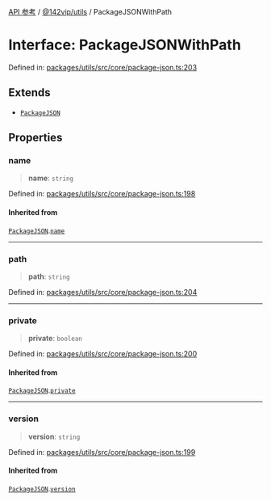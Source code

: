 [API 参考](../wiki/Home) / [@142vip/utils](../wiki/@142vip.utils) / PackageJSONWithPath

# Interface: PackageJSONWithPath

Defined in: [packages/utils/src/core/package-json.ts:203](https://github.com/142vip/core-x/blob/15d5bc9ef4bece78c0e60bdf074a2d245f625100/packages/utils/src/core/package-json.ts#L203)

## Extends

* [`PackageJSON`](../wiki/@142vip.utils.Interface.PackageJSON)

## Properties

### name

> **name**: `string`

Defined in: [packages/utils/src/core/package-json.ts:198](https://github.com/142vip/core-x/blob/15d5bc9ef4bece78c0e60bdf074a2d245f625100/packages/utils/src/core/package-json.ts#L198)

#### Inherited from

[`PackageJSON`](../wiki/@142vip.utils.Interface.PackageJSON).[`name`](../wiki/@142vip.utils.Interface.PackageJSON#name)

***

### path

> **path**: `string`

Defined in: [packages/utils/src/core/package-json.ts:204](https://github.com/142vip/core-x/blob/15d5bc9ef4bece78c0e60bdf074a2d245f625100/packages/utils/src/core/package-json.ts#L204)

***

### private

> **private**: `boolean`

Defined in: [packages/utils/src/core/package-json.ts:200](https://github.com/142vip/core-x/blob/15d5bc9ef4bece78c0e60bdf074a2d245f625100/packages/utils/src/core/package-json.ts#L200)

#### Inherited from

[`PackageJSON`](../wiki/@142vip.utils.Interface.PackageJSON).[`private`](../wiki/@142vip.utils.Interface.PackageJSON#private)

***

### version

> **version**: `string`

Defined in: [packages/utils/src/core/package-json.ts:199](https://github.com/142vip/core-x/blob/15d5bc9ef4bece78c0e60bdf074a2d245f625100/packages/utils/src/core/package-json.ts#L199)

#### Inherited from

[`PackageJSON`](../wiki/@142vip.utils.Interface.PackageJSON).[`version`](../wiki/@142vip.utils.Interface.PackageJSON#version)
